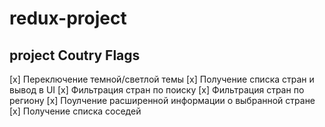 # redux-project

## project Coutry Flags

[x] Переключение темной/светлой темы
[x] Получение списка стран и вывод в UI
[x] Фильтрация стран по поиску
[x] Фильтрация стран по региону
[x] Поулчение расширенной информации о выбранной стране
[x] Получение списка соседей
